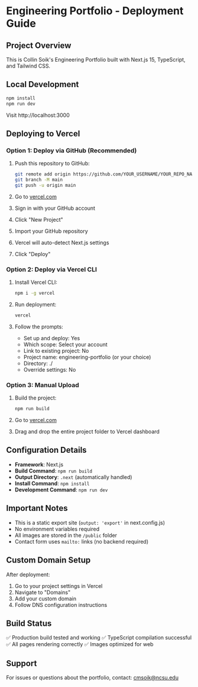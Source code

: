 # Engineering Portfolio - Deployment Guide

## Project Overview
This is Collin Soik's Engineering Portfolio built with Next.js 15, TypeScript, and Tailwind CSS.

## Local Development
```bash
npm install
npm run dev
```
Visit http://localhost:3000

## Deploying to Vercel

### Option 1: Deploy via GitHub (Recommended)
1. Push this repository to GitHub:
   ```bash
   git remote add origin https://github.com/YOUR_USERNAME/YOUR_REPO_NAME.git
   git branch -M main
   git push -u origin main
   ```

2. Go to [vercel.com](https://vercel.com)
3. Sign in with your GitHub account
4. Click "New Project"
5. Import your GitHub repository
6. Vercel will auto-detect Next.js settings
7. Click "Deploy"

### Option 2: Deploy via Vercel CLI
1. Install Vercel CLI:
   ```bash
   npm i -g vercel
   ```

2. Run deployment:
   ```bash
   vercel
   ```

3. Follow the prompts:
   - Set up and deploy: Yes
   - Which scope: Select your account
   - Link to existing project: No
   - Project name: engineering-portfolio (or your choice)
   - Directory: ./
   - Override settings: No

### Option 3: Manual Upload
1. Build the project:
   ```bash
   npm run build
   ```

2. Go to [vercel.com](https://vercel.com)
3. Drag and drop the entire project folder to Vercel dashboard

## Configuration Details
- **Framework**: Next.js
- **Build Command**: `npm run build`
- **Output Directory**: `.next` (automatically handled)
- **Install Command**: `npm install`
- **Development Command**: `npm run dev`

## Important Notes
- This is a static export site (`output: 'export'` in next.config.js)
- No environment variables required
- All images are stored in the `/public` folder
- Contact form uses `mailto:` links (no backend required)

## Custom Domain Setup
After deployment:
1. Go to your project settings in Vercel
2. Navigate to "Domains"
3. Add your custom domain
4. Follow DNS configuration instructions

## Build Status
✅ Production build tested and working
✅ TypeScript compilation successful
✅ All pages rendering correctly
✅ Images optimized for web

## Support
For issues or questions about the portfolio, contact: cmsoik@ncsu.edu